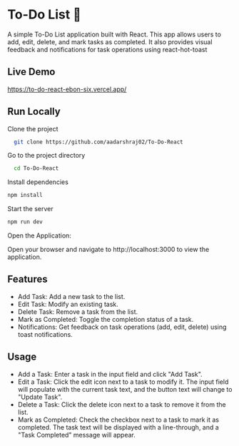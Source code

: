 
  # To-Do List 📝  

A simple To-Do List application built with React. This app allows users to add, edit, delete, and mark tasks as completed. It also provides visual feedback and notifications for task operations using react-hot-toast
   
  ## Live Demo

  https://to-do-react-ebon-six.vercel.app/
  
## Run Locally  
Clone the project  

~~~bash  
  git clone https://github.com/aadarshraj02/To-Do-React
~~~

Go to the project directory  

~~~bash  
  cd To-Do-React
~~~

Install dependencies  

~~~bash  
npm install
~~~

Start the server  

~~~bash  
npm run dev
~~~  
Open the Application:

Open your browser and navigate to http://localhost:3000 to view the application.

## Features

- Add Task: Add a new task to the list.
- Edit Task: Modify an existing task.
- Delete Task: Remove a task from the list.
- Mark as Completed: Toggle the completion status of a task.
- Notifications: Get feedback on task operations (add, edit, delete) using toast notifications.

## Usage

- Add a Task: Enter a task in the input field and click "Add Task".
- Edit a Task: Click the edit icon next to a task to modify it. The input field will populate with the current task text, and the button text will change to "Update Task".
- Delete a Task: Click the delete icon next to a task to remove it from the list.
- Mark as Completed: Check the checkbox next to a task to mark it as completed. The task text will be displayed with a line-through, and a "Task Completed" message will appear.